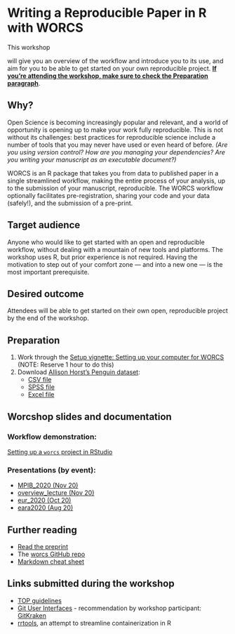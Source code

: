 Writing a Reproducible Paper in R with WORCS
================

This workshop
<!--will be taught by [Caspar van Lissa](https://github.com/cjvanlissa), the author of the WORCS package, in collaboration with [RDM Support](https://www.uu.nl/en/research/research-data-management). We-->
will give you an overview of the workflow and introduce you to its use,
and aim for you to be able to get started on your own reproducible
project. [**If you’re attending the workshop, make sure to check the
Preparation paragraph**](#preparation).

## Why?

Open Science is becoming increasingly popular and relevant, and a world
of opportunity is opening up to make your work fully reproducible. This
is not without its challenges: best practices for reproducible science
include a number of tools that you may never have used or even heard of
before. *(Are you using version control? How are you managing your
dependencies? Are you writing your manuscript as an executable
document?)*

WORCS is an R package that takes you from data to published paper in a
single streamlined workflow, making the entire process of your analysis,
up to the submission of your manuscript, reproducible. The WORCS
workflow optionally facilitates pre-registration, sharing your code and
your data (safely\!), and the submission of a pre-print.

## Target audience

Anyone who would like to get started with an open and reproducible
workflow, without dealing with a mountain of new tools and platforms.
The workshop uses R, but prior experience is not required. Having the
motivation to step out of your comfort zone — and into a new one — is
the most important prerequisite.

<!--## Workshop dates
- tbd-->

## Desired outcome

Attendees will be able to get started on their own open, reproducible
project by the end of the workshop.

## Preparation

1.  Work through the [Setup vignette: Setting up your computer for
    WORCS](https://cjvanlissa.github.io/worcs/articles/setup.html)
    (NOTE: Reserve 1 hour to do this)
2.  Download [Allison Horst’s Penguin
    dataset](https://github.com/allisonhorst/palmerpenguins):
      - [CSV
        file](https://raw.githubusercontent.com/bvreede/worcshop/master/data/penguins.csv)
      - [SPSS
        file](https://raw.githubusercontent.com/bvreede/worcshop/master/data/penguins.sav)
      - [Excel
        file](https://raw.githubusercontent.com/bvreede/worcshop/master/data/penguins.xlsx)

## Worcshop slides and documentation

### Workflow demonstration:

[Setting up a `worcs` project in
RStudio](https://cjvanlissa.github.io/worcs/articles/workflow.html)

### Presentations (by event):

  - [MPIB\_2020
    (Nov 20)](https://cjvanlissa.github.io/worcshop/MPIB_2020.html)
  - [overview\_lecture
    (Nov 20)](https://cjvanlissa.github.io/worcshop/overview_lecture.html)
  - [eur\_2020
    (Oct 20)](https://cjvanlissa.github.io/worcshop/eur_2020.html)
  - [eara2020
    (Aug 20)](https://cjvanlissa.github.io/worcshop/eara2020.html)

<!--[Introducing worcs](https://bvreede.github.io/worcshop/slides/overview_lecture.html)-->

## Further reading

  - [Read the preprint](https://psyarxiv.com/k4wde/)
  - The [worcs GitHub repo](https://github.com/cjvanlissa/worcs)
  - [Markdown cheat sheet](https://www.markdownguide.org/cheat-sheet)

## Links submitted during the workshop

  - [TOP guidelines](https://www.cos.io/our-services/top-guidelines)
  - [Git User Interfaces](https://git-scm.com/downloads/guis) -
    recommendation by workshop participant:
    [GitKraken](https://www.gitkraken.com/)
  - [rrtools](https://github.com/benmarwick/rrtools), an attempt to
    streamline containerization in R
